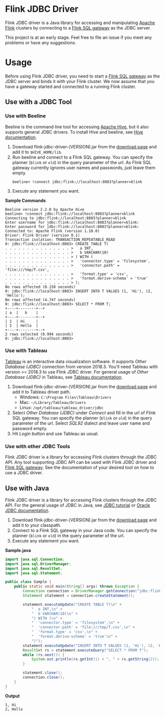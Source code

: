 # Flink JDBC Driver

Flink JDBC driver is a Java library for accessing and manipulating [Apache Flink](https://flink.apache.org/) clusters by connecting to a [Flink SQL gateway](https://github.com/ververica/flink-sql-gateway) as the JDBC server.

This project is at an early stage. Feel free to file an issue if you meet any problems or have any suggestions.

# Usage

Before using Flink JDBC driver, you need to start a [Flink SQL gateway](https://github.com/ververica/flink-sql-gateway) as the JDBC server and binds it with your Flink cluster. We now assume that you have a gateway started and connected to a running Flink cluster.

## Use with a JDBC Tool
### Use with Beeline

Beeline is the command line tool for accessing [Apache Hive](https://hive.apache.org/), but it also supports general JDBC drivers. To install Hive and beeline, see [Hive documentation](https://cwiki.apache.org/confluence/display/Hive/GettingStarted#GettingStarted-InstallationandConfiguration).

1. Download flink-jdbc-driver-(VERSION).jar from the [download page](https://github.com/ververica/flink-jdbc-driver/releases) and add it to `$HIVE_HOME/lib`.
2. Run beeline and connect to a Flink SQL gateway. You can specify the planner (`blink` or `old`) in the query parameter of the url. As Flink SQL gateway currently ignores user names and passwords, just leave them empty.
    ```
    beeline> !connect jdbc:flink://localhost:8083?planner=blink
    ```
3. Execute any statement you want.

**Sample Commands**
```
Beeline version 2.2.0 by Apache Hive
beeline> !connect jdbc:flink://localhost:8083?planner=blink
Connecting to jdbc:flink://localhost:8083?planner=blink
Enter username for jdbc:flink://localhost:8083?planner=blink: 
Enter password for jdbc:flink://localhost:8083?planner=blink: 
Connected to: Apache Flink (version 1.10.0)
Driver: Flink Driver (version 0.1)
Transaction isolation: TRANSACTION_REPEATABLE_READ
0: jdbc:flink://localhost:8083> CREATE TABLE T(
. . . . . . . . . . . . . . . >   a INT,
. . . . . . . . . . . . . . . >   b VARCHAR(10)
. . . . . . . . . . . . . . . > ) WITH (
. . . . . . . . . . . . . . . >   'connector.type' = 'filesystem',
. . . . . . . . . . . . . . . >   'connector.path' = 'file:///tmp/T.csv',
. . . . . . . . . . . . . . . >   'format.type' = 'csv',
. . . . . . . . . . . . . . . >   'format.derive-schema' = 'true'
. . . . . . . . . . . . . . . > );
No rows affected (0.158 seconds)
0: jdbc:flink://localhost:8083> INSERT INTO T VALUES (1, 'Hi'), (2, 'Hello');
No rows affected (4.747 seconds)
0: jdbc:flink://localhost:8083> SELECT * FROM T;
+----+--------+--+
| a  |   b    |
+----+--------+--+
| 1  | Hi     |
| 2  | Hello  |
+----+--------+--+
2 rows selected (0.994 seconds)
0: jdbc:flink://localhost:8083> 
```

### Use with Tableau
[Tableau](https://www.tableau.com/) is an interactive data visualization software. It supports *Other Database (JDBC)* connection from version 2018.3. You'll need Tableau with version >= 2018.3 to use Flink JDBC driver. For general usage of *Other Database (JDBC)* in Tableau, see [Tableau documentation](https://help.tableau.com/current/pro/desktop/en-us/examples_otherdatabases_jdbc.htm).

1. Download flink-jdbc-driver-(VERSION).jar from the [download page](https://github.com/ververica/flink-jdbc-driver/releases) and add it to Tableau driver path.
    * Windows: `C:\Program Files\Tableau\Drivers`
    * Mac: `~/Library/Tableau/Drivers`
    * Linux: `/opt/tableau/tableau_driver/jdbc`
2. Select *Other Database (JDBC)* under *Connect* and fill in the url of Flink SQL gateway. You can specify the planner (`blink` or `old`) in the query parameter of the url. Select *SQL92* dialect and leave user name and password empty.
3. Hit *Login* button and use Tableau as usual.

### Use with other JDBC Tools
Flink JDBC driver is a library for accessing Flink clusters through the JDBC API. Any tool supporting JDBC API can be used with Flink JDBC driver and [Flink SQL gateway](https://github.com/ververica/flink-sql-gateway). See the documentation of your desired tool on how to use a JDBC driver.

## Use with Java

Flink JDBC driver is a library for accessing Flink clusters through the JDBC API. For the general usage of JDBC in Java, see [JDBC tutorial](https://docs.oracle.com/javase/tutorial/jdbc/index.html) or [Oracle JDBC documentation](https://www.oracle.com/technetwork/java/javase/tech/index-jsp-136101.html).

1. Download flink-jdbc-driver-(VERSION).jar from the [download page](https://github.com/ververica/flink-jdbc-driver/releases) and add it to your classpath.
2. Connect to a Flink SQL gateway in your Java code. You can specify the planner (`blink` or `old`) in the query parameter of the url.
3. Execute any statement you want.

**Sample.java**
```java
import java.sql.Connection;
import java.sql.DriverManager;
import java.sql.ResultSet;
import java.sql.Statement;

public class Sample {
	public static void main(String[] args) throws Exception {
		Connection connection = DriverManager.getConnection("jdbc:flink://localhost:8083?planner=blink");
		Statement statement = connection.createStatement();

		statement.executeUpdate("CREATE TABLE T(\n" +
			"  a INT,\n" +
			"  b VARCHAR(10)\n" +
			") WITH (\n" +
			"  'connector.type' = 'filesystem',\n" +
			"  'connector.path' = 'file:///tmp/T.csv',\n" +
			"  'format.type' = 'csv',\n" +
			"  'format.derive-schema' = 'true'\n" +
			")");
		statement.executeUpdate("INSERT INTO T VALUES (1, 'Hi'), (2, 'Hello')");
		ResultSet rs = statement.executeQuery("SELECT * FROM T");
		while (rs.next()) {
			System.out.println(rs.getInt(1) + ", " + rs.getString(2));
		}

		statement.close();
		connection.close();
	}
}
```

**Output**
```
1, Hi
2, Hello
```
